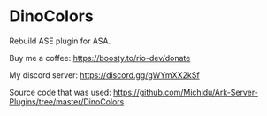 # DinoColors

Rebuild ASE plugin for ASA.

Buy me a coffee: https://boosty.to/rio-dev/donate

My discord server: https://discord.gg/gWYmXX2kSf

Source code that was used: https://github.com/Michidu/Ark-Server-Plugins/tree/master/DinoColors

